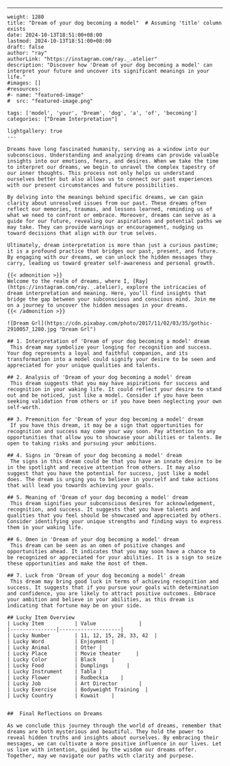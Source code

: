 ---
    weight: 1280
    title: "Dream of your dog becoming a model"  # Assuming 'title' column exists
    date: 2024-10-13T18:51:00+08:00
    lastmod: 2024-10-13T18:51:00+08:00
    draft: false
    author: "ray"
    authorLink: "https://instagram.com/ray._.atelier"
    description: "Discover how 'Dream of your dog becoming a model' can interpret your future and uncover its significant meanings in your life."
    #images: []
    #resources:
    #- name: "featured-image"
    #  src: "featured-image.png"
    
    tags: ['model', 'your', 'Dream', 'dog', 'a', 'of', 'becoming']
    categories: ["Dream Interpretation"]
    
    lightgallery: true
    ---
    
    Dreams have long fascinated humanity, serving as a window into our subconscious. Understanding and analyzing dreams can provide valuable insights into our emotions, fears, and desires. When we take the time to interpret our dreams, we begin to unravel the complex tapestry of our inner thoughts. This process not only helps us understand ourselves better but also allows us to connect our past experiences with our present circumstances and future possibilities.
    
    By delving into the meanings behind specific dreams, we can gain clarity about unresolved issues from our past. These dreams often reflect our memories, traumas, and lessons learned, reminding us of what we need to confront or embrace. Moreover, dreams can serve as a guide for our future, revealing our aspirations and potential paths we may take. They can provide warnings or encouragement, nudging us toward decisions that align with our true selves.
    
    Ultimately, dream interpretation is more than just a curious pastime; it is a profound practice that bridges our past, present, and future. By engaging with our dreams, we can unlock the hidden messages they carry, leading us toward greater self-awareness and personal growth.
    
    {{< admonition >}}
    Welcome to the realm of dreams, where I, [Ray](https://instagram.com/ray._.atelier), explore the intricacies of dream interpretation and meaning. Here, you’ll find insights that bridge the gap between your subconscious and conscious mind. Join me on a journey to uncover the hidden messages in your dreams.
    {{< /admonition >}}
    
    ![Dream Grl](https://cdn.pixabay.com/photo/2017/11/02/03/35/gothic-2910057_1280.jpg "Dream Grl")
    
    ## 1. Interpretation of 'Dream of your dog becoming a model' dream
     This dream may symbolize your longing for recognition and success. Your dog represents a loyal and faithful companion, and its transformation into a model could signify your desire to be seen and appreciated for your unique qualities and talents.
    
    ## 2. Analysis of 'Dream of your dog becoming a model' dream
     This dream suggests that you may have aspirations for success and recognition in your waking life. It could reflect your desire to stand out and be noticed, just like a model. Consider if you have been seeking validation from others or if you have been neglecting your own self-worth.
    
    ## 3. Premonition for 'Dream of your dog becoming a model' dream
     If you have this dream, it may be a sign that opportunities for recognition and success may come your way soon. Pay attention to any opportunities that allow you to showcase your abilities or talents. Be open to taking risks and pursuing your ambitions.
    
    ## 4. Signs in 'Dream of your dog becoming a model' dream
     The signs in this dream could be that you have an innate desire to be in the spotlight and receive attention from others. It may also suggest that you have the potential for success, just like a model does. The dream is urging you to believe in yourself and take actions that will lead you towards achieving your goals.
    
    ## 5. Meaning of 'Dream of your dog becoming a model' dream
     This dream signifies your subconscious desires for acknowledgement, recognition, and success. It suggests that you have talents and qualities that you feel should be showcased and appreciated by others. Consider identifying your unique strengths and finding ways to express them in your waking life.
    
    ## 6. Omen in 'Dream of your dog becoming a model' dream
     This dream can be seen as an omen of positive changes and opportunities ahead. It indicates that you may soon have a chance to be recognized or appreciated for your abilities. It is a sign to seize these opportunities and make the most of them.
    
    ## 7. Luck from 'Dream of your dog becoming a model' dream
     This dream may bring good luck in terms of achieving recognition and success. It suggests that if you pursue your goals with determination and confidence, you are likely to attract positive outcomes. Embrace your ambition and believe in your abilities, as this dream is indicating that fortune may be on your side.
    
    ## Lucky Item Overview
    | Lucky Item          | Value              |
    |---------------|--------------------|
    | Lucky Number        | 11, 12, 15, 28, 33, 42  |
    | Lucky Word          | Enjoyment |
    | Lucky Animal        | Otter |
    | Lucky Place         | Movie theater     |
    | Lucky Color         | Black     |
    | Lucky Food          | Dumplings      |
    | Lucky Instrument    | Tabla |
    | Lucky Flower        | Rudbeckia    |
    | Lucky Job           | Art Director       |
    | Lucky Exercise      | Bodyweight Training  |
    | Lucky Country       | Kuwait    |
    
    
    ##  Final Reflections on Dreams
    
    As we conclude this journey through the world of dreams, remember that dreams are both mysterious and beautiful. They hold the power to reveal hidden truths and insights about ourselves. By embracing their messages, we can cultivate a more positive influence in our lives. Let us live with intention, guided by the wisdom our dreams offer. Together, may we navigate our paths with clarity and purpose.
    